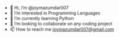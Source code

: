 - 👋 Hi, I’m @joymazumdar007
- 👀 I’m interested in Programming Languages
- 🌱 I’m currently learning Python
- 💞️ I’m looking to collaborate on any coding project
- 📫 How to reach me joymazumdar007@gmail.com

<!---
joymazumdar007/joymazumdar007 is a ✨ special ✨ repository because its `README.md` (this file) appears on your GitHub profile.
You can click the Preview link to take a look at your changes.
--->
